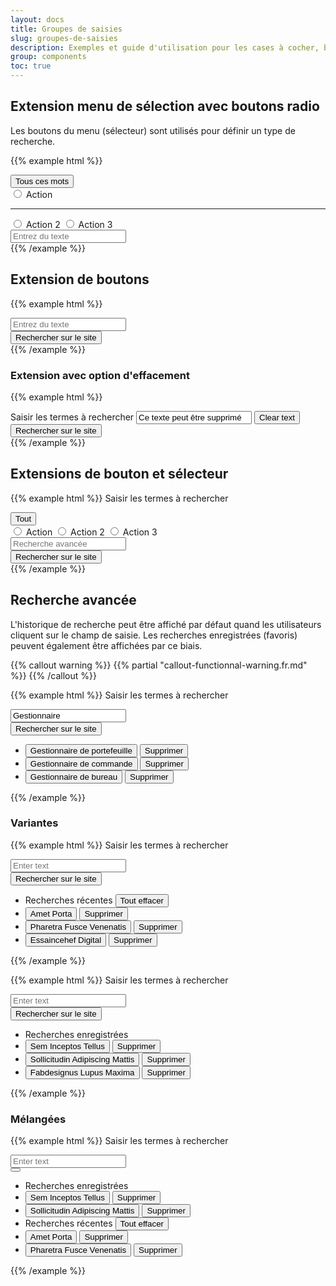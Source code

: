 ```yaml
---
layout: docs
title: Groupes de saisies
slug: groupes-de-saisies
description: Exemples et guide d'utilisation pour les cases à cocher, boutons _radio_, et groupes de saisies.
group: components
toc: true
---
```


## Extension menu de sélection avec boutons radio

Les boutons du menu (sélecteur) sont utilisés pour définir un type de recherche.

{{% example html %}}
<div class="input-group">
  <div class="input-group-prepend">
    <div class="btn-group dropdown" data-component="select-radios">
      <button type="button" class="btn btn-secondary dropdown-toggle" data-toggle="dropdown" aria-haspopup="true" aria-expanded="false" aria-controls="actionsgroup">
        <span data-role="placeholder">Tous ces mots</span>
        <i class="icons-arrow-down" aria-hidden="true"></i>
      </button>
      <div class="dropdown-menu dropdown-menu-right" id="actionsgroup">
        <input data-role="value" type="radio" name="keywordSearch" value="keywordSearch1" id="action1" class="sr-only"/>
        <label class="dropdown-item" for="action1">Action</label>
        <hr class="dropdown-divider"/>
        <input data-role="value" type="radio" name="keywordSearch" value="keywordSearch2" id="action2" class="sr-only"/>
        <label class="dropdown-item" for="action2">Action 2</label>
        <input data-role="value" type="radio" name="keywordSearch" value="keywordSearch3" id="action3" class="sr-only"/>
        <label class="dropdown-item" for="action3">Action 3</label>
      </div>
    </div>
  </div>
  <div class="form-control-container">
    <input id="entertext" type="text" class="form-control" title="Entrez du texte" placeholder="Entrez du texte">
    <span class="form-control-state"></span>
  </div>
</div>
{{% /example %}}


## Extension de boutons

{{% example html %}}
<div class="input-group">
  <div class="form-control-container">
    <input id="entertext2" type="text" class="form-control" title="Entrez du texte" placeholder="Entrez du texte">
    <span class="form-control-state"></span>
  </div>
  <div class="input-group-append">
    <button type="button" class="btn btn-primary btn-only-icon">
      <i class="icons-search" aria-hidden="true"></i>
      <span class="sr-only">Rechercher sur le site</span>
    </button>
  </div>
</div>
{{% /example %}}

### Extension avec option d'effacement

{{% example html %}}
<div class="input-group">
  <div class="form-control-container" data-component="control" data-clear-option="true">
    <label for="entertext21" class="sr-only">Saisir les termes à rechercher</label>
    <input id="entertext21" class="form-control clear-option" id="readonly2" placeholder="Rechercher..." value="Ce texte peut être supprimé" data-role="input">
    <span class="form-control-state"></span>
    <button type="button" class="btn-clear btn-primary d-none" data-btn="clear">
      <span class="sr-only">Clear text</span>
      <i class="icons-close" aria-hidden="true"></i>
    </button>
  </div>
  <div class="input-group-append">
    <button type="button" class="btn btn-primary btn-only-icon">
      <i class="icons-search" aria-hidden="true"></i>
      <span class="sr-only">Rechercher sur le site</span>
    </button>
  </div>
</div>
{{% /example %}}

## Extensions de bouton et sélecteur

{{% example html %}}
<label for="entertext3">Saisir les termes à rechercher</label>
<div class="input-group">
  <div class="input-group-prepend">
    <div class="btn-group dropdown" data-component="select-radios">
      <button type="button" class="btn btn-secondary dropdown-toggle" data-toggle="dropdown" aria-haspopup="true" aria-expanded="false" aria-controls="actionsgroup2">
        <span data-role="placeholder">Tout</span>
        <i class="icons-arrow-down" aria-hidden="true"></i>
      </button>
      <div id="actionsgroup2" class="dropdown-menu dropdown-menu-right">
        <input data-role="value" type="radio" name="keywordSearch" value="keywordSearch1" id="action11" class="sr-only"/>
        <label class="dropdown-item" for="action11">Action</label>
        <input data-role="value" type="radio" name="keywordSearch" value="keywordSearch2" id="action12" class="sr-only"/>
        <label class="dropdown-item" for="action12">Action 2</label>
        <input data-role="value" type="radio" name="keywordSearch" value="keywordSearch3" id="action13" class="sr-only"/>
        <label class="dropdown-item" for="action13">Action 3</label>
      </div>
    </div>
  </div>
  <div class="form-control-container">
    <input id="entertext3" type="text" class="form-control" placeholder="Recherche avancée">
    <span class="form-control-state"></span>
  </div>
  <div class="input-group-append">
    <button type="button" class="btn btn-primary btn-only-icon">
      <i class="icons-search" aria-hidden="true"></i>
      <span class="sr-only">Rechercher sur le site</span>
    </button>
  </div>
</div>
{{% /example %}}

## Recherche avancée

L'historique de recherche peut être affiché par défaut quand les utilisateurs cliquent sur le champ de saisie. Les recherches enregistrées (favoris) peuvent également être affichées par ce biais.

{{% callout warning %}}
{{% partial "callout-functionnal-warning.fr.md" %}}
{{% /callout %}}

{{% example html %}}
<label class="font-weight-medium mb-2" for="entertext4">Saisir les termes à rechercher</label>
<div class="advanced-search active">
  <div class="advanced-search-control">
    <div class="input-group">
      <div class="form-control-container">
        <input id="entertext4" type="text" class="form-control" placeholder="Enter text" value="Gestionnaire">
        <span class="form-control-state"></span>
      </div>
      <div class="input-group-append input-group-last">
        <button type="button" class="btn btn-primary btn-only-icon active">
          <span class="sr-only">Rechercher sur le site</span>
          <i class="icons-search" aria-hidden="true"></i>
        </button>
      </div>
    </div>
    <div role="list" class="advanced-search-menu" data-role="menu">
      <ul class="list-unstyled mb-0">
        <li role="listitem" class="advanced-search-menu-item">
          <button type="button" class="btn btn-link"><span class="text-primary">Gestionnaire</span>&#160;de portefeuille</button>
          <button type="button" class="btn btn-link"><span class="sr-only">Supprimer</span><i class="icons-close-circle" aria-hidden="true"></i></button>
        </li>
        <li role="listitem" class="advanced-search-menu-item">
          <button type="button" class="btn btn-link"><span class="text-primary">Gestionnaire</span>&#160;de commande</button>
          <button type="button" class="btn btn-link"><span class="sr-only">Supprimer</span><i class="icons-close-circle" aria-hidden="true"></i></button>
        </li>
        <li role="listitem" class="advanced-search-menu-item">
          <button type="button" class="btn btn-link"><span class="text-primary">Gestionnaire</span>&#160;de bureau</button>
          <button type="button" class="btn btn-link"><span class="sr-only">Supprimer</span><i class="icons-close-circle" aria-hidden="true"></i></button>
        </li>
      </ul>
    </div>
  </div>
</div>
{{% /example %}}

### Variantes

{{% example html %}}
<label class="font-weight-medium mb-2" for="entertext41">Saisir les termes à rechercher</label>
<div class="advanced-search active">
  <div class="advanced-search-control">
    <div class="input-group">
      <div class="form-control-container">
        <input id="entertext41" type="text" class="form-control" placeholder="Enter text">
        <span class="form-control-state"></span>
      </div>
      <div class="input-group-append input-group-last">
        <button type="button" class="btn btn-primary btn-only-icon active">
          <span class="sr-only">Rechercher sur le site</span>
          <i class="icons-search" aria-hidden="true"></i>
        </button>
      </div>
    </div>
    <div role="list" class="advanced-search-menu" data-role="menu">
      <ul class="list-unstyled mb-0">
        <li role="listitem" class="advanced-search-menu-item advanced-search-menu-title">
          <span>Recherches récentes</span>
          <button type="button" class="btn btn-link">Tout effacer</button>
        </li>
        <li role="listitem" class="advanced-search-menu-item">
          <button type="button" class="btn btn-link">Amet Porta</button>
          <button type="button" class="btn btn-link"><span class="sr-only">Supprimer</span><i class="icons-close-circle" aria-hidden="true"></i></button>
        </li>
        <li role="listitem" class="advanced-search-menu-item">
          <button type="button" class="btn btn-link">Pharetra Fusce Venenatis</button>
          <button type="button" class="btn btn-link"><span class="sr-only">Supprimer</span><i class="icons-close-circle" aria-hidden="true"></i></button>
        </li>
        <li role="listitem" class="advanced-search-menu-item">
          <button type="button" class="btn btn-link">Essaincehef Digital</button>
          <button type="button" class="btn btn-link"><span class="sr-only">Supprimer</span><i class="icons-close-circle" aria-hidden="true"></i></button>
        </li>
      </ul>
    </div>
  </div>
</div>
{{% /example %}}

{{% example html %}}
<label class="font-weight-medium mb-2" for="entertext5">Saisir les termes à rechercher</label>
<div class="advanced-search active">
  <div class="advanced-search-control">
    <div class="input-group">
      <div class="form-control-container">
        <input id="entertext5" type="text" class="form-control" placeholder="Enter text">
        <span class="form-control-state"></span>
      </div>
      <div class="input-group-append input-group-last">
        <button type="button" class="btn btn-primary btn-only-icon active">
          <span class="sr-only">Rechercher sur le site</span>
          <i class="icons-search" aria-hidden="true"></i>
        </button>
      </div>
    </div>
    <div role="list" class="advanced-search-menu" data-role="menu">
      <ul class="list-unstyled mb-0">
        <li role="listitem" class="advanced-search-menu-item advanced-search-menu-title">
          <span>Recherches enregistrées</span>
        </li>
        <li role="listitem" class="advanced-search-menu-item">
          <button type="button" class="btn btn-link">Sem Inceptos Tellus</button>
          <button type="button" class="btn btn-link"><span class="sr-only">Supprimer</span><i class="icons-close-circle" aria-hidden="true"></i></button>
        </li>
        <li role="listitem" class="advanced-search-menu-item">
          <button type="button" class="btn btn-link">Sollicitudin Adipiscing Mattis</button>
          <button type="button" class="btn btn-link"><span class="sr-only">Supprimer</span><i class="icons-close-circle" aria-hidden="true"></i></button>
        </li>
        <li role="listitem" class="advanced-search-menu-item">
          <button type="button" class="btn btn-link">Fabdesignus Lupus Maxima</button>
          <button type="button" class="btn btn-link"><span class="sr-only">Supprimer</span><i class="icons-close-circle" aria-hidden="true"></i></button>
        </li>
      </ul>
    </div>
  </div>
</div>
{{% /example %}}

### Mélangées

{{% example html %}}
<label class="font-weight-medium mb-2" for="entertext6">Saisir les termes à rechercher</label>
<div class="advanced-search active">
  <div class="advanced-search-control">
    <div class="input-group">
      <div class="form-control-container">
        <input id="entertext6" type="text" class="form-control" placeholder="Enter text">
        <span class="form-control-state"></span>
      </div>
      <div class="input-group-append input-group-last">
        <button type="button" class="btn btn-primary btn-only-icon active">
          <i class="icons-search" aria-hidden="true"></i>
        </button>
      </div>
    </div>
    <div role="list" class="advanced-search-menu" data-role="menu">
      <ul class="list-unstyled mb-0">
        <li role="listitem" class="advanced-search-menu-item advanced-search-menu-title">
          <span>Recherches enregistrées</span>
        </li>
        <li role="listitem" class="advanced-search-menu-item">
          <button type="button" class="btn btn-link">Sem Inceptos Tellus</button>
          <button type="button" class="btn btn-link"><span class="sr-only">Supprimer</span><i class="icons-close-circle" aria-hidden="true"></i></button>
        </li>
        <li role="listitem" class="advanced-search-menu-item">
          <button type="button" class="btn btn-link">Sollicitudin Adipiscing Mattis</button>
          <button type="button" class="btn btn-link"><span class="sr-only">Supprimer</span><i class="icons-close-circle" aria-hidden="true"></i></button>
        </li>
        <li role="listitem" class="advanced-search-menu-item advanced-search-menu-title">
          <span>Recherches récentes</span>
          <button type="button" class="btn btn-link">Tout effacer</button>
        </li>
        <li role="listitem" class="advanced-search-menu-item">
          <button type="button" class="btn btn-link">Amet Porta</button>
          <button type="button" class="btn btn-link"><span class="sr-only">Supprimer</span><i class="icons-close-circle" aria-hidden="true"></i></button>
        </li>
        <li role="listitem" class="advanced-search-menu-item">
          <button type="button" class="btn btn-link">Pharetra Fusce Venenatis</button>
          <button type="button" class="btn btn-link"><span class="sr-only">Supprimer</span><i class="icons-close-circle" aria-hidden="true"></i></button>
        </li>
      </ul>
    </div>
  </div>
</div>
{{% /example %}}
